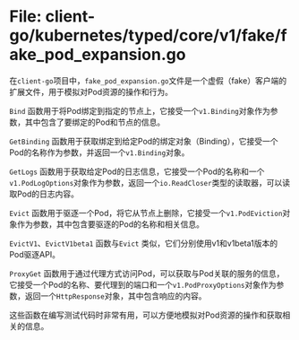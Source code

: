 # File: client-go/kubernetes/typed/core/v1/fake/fake_pod_expansion.go

在`client-go`项目中，`fake_pod_expansion.go`文件是一个虚假（fake）客户端的扩展文件，用于模拟对Pod资源的操作和行为。

`Bind` 函数用于将Pod绑定到指定的节点上，它接受一个`v1.Binding`对象作为参数，其中包含了要绑定的Pod和节点的信息。

`GetBinding` 函数用于获取绑定到给定Pod的绑定对象（Binding），它接受一个Pod的名称作为参数，并返回一个`v1.Binding`对象。

`GetLogs` 函数用于获取给定Pod的日志信息，它接受一个Pod的名称和一个`v1.PodLogOptions`对象作为参数，返回一个`io.ReadCloser`类型的读取器，可以读取Pod的日志内容。

`Evict` 函数用于驱逐一个Pod，将它从节点上删除，它接受一个`v1.PodEviction`对象作为参数，其中包含要驱逐的Pod的名称和相关信息。

`EvictV1`、`EvictV1beta1` 函数与`Evict` 类似，它们分别使用v1和v1beta1版本的Pod驱逐API。

`ProxyGet` 函数用于通过代理方式访问Pod，可以获取与Pod关联的服务的信息，它接受一个Pod的名称、要代理到的端口和一个`v1.PodProxyOptions`对象作为参数，返回一个`HttpResponse`对象，其中包含响应的内容。

这些函数在编写测试代码时非常有用，可以方便地模拟对Pod资源的操作和获取相关的信息。


